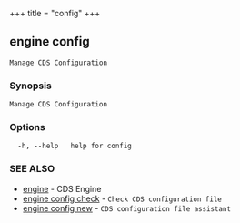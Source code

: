 +++
title = "config"
+++
## engine config

`Manage CDS Configuration`

### Synopsis

`Manage CDS Configuration`

### Options

```
  -h, --help   help for config
```

### SEE ALSO

* [engine](/cli/engine/engine/)	 - CDS Engine
* [engine config check](/cli/engine/config/check/)	 - `Check CDS configuration file`
* [engine config new](/cli/engine/config/new/)	 - `CDS configuration file assistant`

